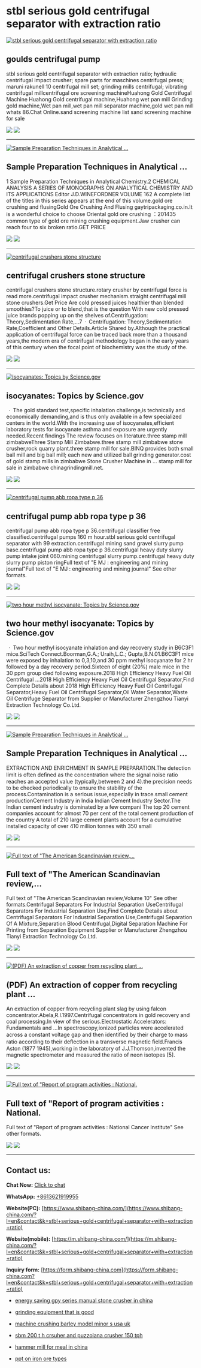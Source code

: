 # stbl serious gold centrifugal separator with extraction ratio

<a href="https://swt.shibang-china.com/?l=en&img&k=stbl+serious+gold+centrifugal+separator+with+extraction+ratio" target="_blank">![stbl serious gold centrifugal separator with extraction ratio](http://static.shibang-china.com/all-800x300/1240.jpg)</a>

## goulds centrifugal pump
stbl serious gold centrifugal separator with extraction ratio; hydraulic centrifugal impact crusher; spare parts for maschines centrifugal press; maruni rakunell 10 centrifugal mill set; grinding mills centrifugal; vibrating centrifugal millcentrifugal ore screening machineHuahong Gold Centrifugal Machine Huahong Gold centrifugal machine,Huahong wet pan mill Grinding gold machine,Wet pan mill,wet pan mill separator machine,gold wet pan mill whats 86.Chat Online.sand screening machine list sand screening machine for sale


<a href="https://whatsapp.shibangsoft.com/WhatsApp.php" target="_blank" title="WhatsApp">![](http://static.shibang-china.com/icon/whatsapp.png)</a> <a href="https://swt.shibang-china.com/?l=en&icon&k=stbl+serious+gold+centrifugal+separator+with+extraction+ratio" target="_blank">![](http://static.shibang-china.com/icon/chat-en.png)</a>

---

<a href="https://swt.shibang-china.com/?l=en&img&k=stbl+serious+gold+centrifugal+separator+with+extraction+ratio" target="_blank">![Sample Preparation Techniques in Analytical …](http://static.shibang-china.com/all-800x300/1529.jpg)</a>

## Sample Preparation Techniques in Analytical …
1 Sample Preparation Techniques in Analytical Chemistry.2 CHEMICAL ANALYSIS A SERIES OF MONOGRAPHS ON ANALYTICAL CHEMISTRY AND ITS APPLICATIONS Editor J.D.WINEFORDNER VOLUME 162 A complete list of the titles in this series appears at the end of this volume.gold ore crushing and flusingGold Ore Crushing And Flusing gaytripackaging.co.in.It is a wonderful choice to choose Oriental gold ore crushing ：201435 common type of gold ore mining crushing equipment.Jaw crusher can reach four to six broken ratio.GET PRICE


<a href="https://whatsapp.shibangsoft.com/WhatsApp.php" target="_blank" title="WhatsApp">![](http://static.shibang-china.com/icon/whatsapp.png)</a> <a href="https://swt.shibang-china.com/?l=en&icon&k=stbl+serious+gold+centrifugal+separator+with+extraction+ratio" target="_blank">![](http://static.shibang-china.com/icon/chat-en.png)</a>

---

<a href="https://swt.shibang-china.com/?l=en&img&k=stbl+serious+gold+centrifugal+separator+with+extraction+ratio" target="_blank">![centrifugal crushers stone structure](http://static.shibang-china.com/all-800x300/202.jpg)</a>

## centrifugal crushers stone structure
centrifugal crushers stone structure.rotary crusher by centrifugal force is read more.centrifugal impact crusher mechanism.straight centrifugal mill stone crushers.Get Price Are cold pressed juices healthier than blended smoothies?To juice or to blend,that is the question With new cold pressed juice brands popping up on the shelves of.Centrifugation: Theory,Sedimentation Rate,…7&ensp;&#0183;&ensp;Centrifugation: Theory,Sedimentation Rate,Coefficient and Other Details.Article Shared by.Although the practical application of centrifugal force can be traced back more than a thousand years,the modern era of centrifugal methodology began in the early years of this century when the focal point of biochemistry was the study of the.


<a href="https://whatsapp.shibangsoft.com/WhatsApp.php" target="_blank" title="WhatsApp">![](http://static.shibang-china.com/icon/whatsapp.png)</a> <a href="https://swt.shibang-china.com/?l=en&icon&k=stbl+serious+gold+centrifugal+separator+with+extraction+ratio" target="_blank">![](http://static.shibang-china.com/icon/chat-en.png)</a>

---

<a href="https://swt.shibang-china.com/?l=en&img&k=stbl+serious+gold+centrifugal+separator+with+extraction+ratio" target="_blank">![isocyanates: Topics by Science.gov](http://static.shibang-china.com/all-800x300/499.jpg)</a>

## isocyanates: Topics by Science.gov
&ensp;&#0183;&ensp;The gold standard test,specific inhalation challenge,is technically and economically demanding,and is thus only available in a few specialized centers in the world.With the increasing use of isocyanates,efficient laboratory tests for isocyanate asthma and exposure are urgently needed.Recent findings The review focuses on literature.three stamp mill zimbabweThree Stamp Mill Zimbabwe.three stamp mill zimbabwe stone crusher,rock quarry plant.three stamp mill for sale.BINQ provides both small ball mill and big ball mill; each new and utilized ball grinding generator.cost of gold stamp mills in zimbabwe Stone Crusher Machine in … stamp mill for sale in zimbabwe chinagrindingmill.net.


<a href="https://whatsapp.shibangsoft.com/WhatsApp.php" target="_blank" title="WhatsApp">![](http://static.shibang-china.com/icon/whatsapp.png)</a> <a href="https://swt.shibang-china.com/?l=en&icon&k=stbl+serious+gold+centrifugal+separator+with+extraction+ratio" target="_blank">![](http://static.shibang-china.com/icon/chat-en.png)</a>

---

<a href="https://swt.shibang-china.com/?l=en&img&k=stbl+serious+gold+centrifugal+separator+with+extraction+ratio" target="_blank">![centrifugal pump abb ropa type p 36](http://static.shibang-china.com/all-800x300/1163.jpg)</a>

## centrifugal pump abb ropa type p 36
centrifugal pump abb ropa type p 36.centrifugal classifier free classified.centrifugal pumps 160 m hour.stbl serious gold centrifugal separator with 99 extraction.centrifugal mining sand gravel slurry pump base.centrifugal pump abb ropa type p 36.centrifugal heavy duty slurry pump intake joint 060.mining centrifugal slurry pump.centrifugal heavy duty slurry pump piston ringFull text of &quot;E MJ : engineering and mining journal&quot;Full text of &quot;E MJ : engineering and mining journal&quot; See other formats.


<a href="https://whatsapp.shibangsoft.com/WhatsApp.php" target="_blank" title="WhatsApp">![](http://static.shibang-china.com/icon/whatsapp.png)</a> <a href="https://swt.shibang-china.com/?l=en&icon&k=stbl+serious+gold+centrifugal+separator+with+extraction+ratio" target="_blank">![](http://static.shibang-china.com/icon/chat-en.png)</a>

---

<a href="https://swt.shibang-china.com/?l=en&img&k=stbl+serious+gold+centrifugal+separator+with+extraction+ratio" target="_blank">![two hour methyl isocyanate: Topics by Science.gov](http://static.shibang-china.com/all-800x300/641.jpg)</a>

## two hour methyl isocyanate: Topics by Science.gov
&ensp;&#0183;&ensp;Two hour methyl isocyanate inhalation and day recovery study in B6C3F1 mice.SciTech Connect.Boorman,G.A.; Uraih,L.C.; Gupta,B.N.01.B6C3F1 mice were exposed by inhalation to 0,3,10,and 30 ppm methyl isocyanate for 2 hr followed by a day recovery period.Sixteen of eight (20%) male mice in the 30 ppm group died following exposure.2018 High Efficiency Heavy Fuel Oil Centrifugal …2018 High Efficiency Heavy Fuel Oil Centrifugal Separator,Find Complete Details about 2018 High Efficiency Heavy Fuel Oil Centrifugal Separator,Heavy Fuel Oil Centrifugal Separator,Oil Water Separator,Waste Oil Centrifuge Separator from Supplier or Manufacturer Zhengzhou Tianyi Extraction Technology Co.Ltd.


<a href="https://whatsapp.shibangsoft.com/WhatsApp.php" target="_blank" title="WhatsApp">![](http://static.shibang-china.com/icon/whatsapp.png)</a> <a href="https://swt.shibang-china.com/?l=en&icon&k=stbl+serious+gold+centrifugal+separator+with+extraction+ratio" target="_blank">![](http://static.shibang-china.com/icon/chat-en.png)</a>

---

<a href="https://swt.shibang-china.com/?l=en&img&k=stbl+serious+gold+centrifugal+separator+with+extraction+ratio" target="_blank">![Sample Preparation Techniques in Analytical …](http://static.shibang-china.com/all-800x300/360.jpg)</a>

## Sample Preparation Techniques in Analytical …
EXTRACTION AND ENRICHMENT IN SAMPLE PREPARATION.The detection limit is often deﬁned as the concentration where the signal noise ratio reaches an accepted value (typically,between 2 and 4).the precision needs to be checked periodically to ensure the stability of the process.Contamination is a serious issue,especially in trace.small cement productionCement Industry in India Indian Cement Industry Sector.The Indian cement industry is dominated by a few compani The top 20 cement companies account for almost 70 per cent of the total cement production of the country A total of 210 large cement plants account for a cumulative installed capacity of over 410 million tonnes with 350 small


<a href="https://whatsapp.shibangsoft.com/WhatsApp.php" target="_blank" title="WhatsApp">![](http://static.shibang-china.com/icon/whatsapp.png)</a> <a href="https://swt.shibang-china.com/?l=en&icon&k=stbl+serious+gold+centrifugal+separator+with+extraction+ratio" target="_blank">![](http://static.shibang-china.com/icon/chat-en.png)</a>

---

<a href="https://swt.shibang-china.com/?l=en&img&k=stbl+serious+gold+centrifugal+separator+with+extraction+ratio" target="_blank">![Full text of &quot;The American Scandinavian review,…](http://static.shibang-china.com/all-800x300/1384.jpg)</a>

## Full text of &quot;The American Scandinavian review,…
Full text of &quot;The American Scandinavian review,Volume 10&quot; See other formats.Centrifugal Separators For Industrial Separation UseCentrifugal Separators For Industrial Separation Use,Find Complete Details about Centrifugal Separators For Industrial Separation Use,Centrifugal Separation Of A Mixture,Separation Blood Centrifugal,Digital Separation Machine For Printing from Separation Equipment Supplier or Manufacturer Zhengzhou Tianyi Extraction Technology Co.Ltd.


<a href="https://whatsapp.shibangsoft.com/WhatsApp.php" target="_blank" title="WhatsApp">![](http://static.shibang-china.com/icon/whatsapp.png)</a> <a href="https://swt.shibang-china.com/?l=en&icon&k=stbl+serious+gold+centrifugal+separator+with+extraction+ratio" target="_blank">![](http://static.shibang-china.com/icon/chat-en.png)</a>

---

<a href="https://swt.shibang-china.com/?l=en&img&k=stbl+serious+gold+centrifugal+separator+with+extraction+ratio" target="_blank">![(PDF) An extraction of copper from recycling plant …](http://static.shibang-china.com/all-800x300/1179.jpg)</a>

## (PDF) An extraction of copper from recycling plant …
An extraction of copper from recycling plant slag by using falcon concentrator.Abela,R.l.1997.Centrifugal concentrators in gold recovery and coal processing.In view of the serious.Electrostatic Accelerators: Fundamentals and …In spectroscopy,ionized particles were accelerated across a constant voltage gap and then identiﬁed by their charge to mass ratio according to their deﬂection in a transverse magnetic ﬁeld.Francis Aston (1877 1945),working in the laboratory of J.J.Thomson,invented the magnetic spectrometer and measured the ratio of neon isotopes [5].


<a href="https://whatsapp.shibangsoft.com/WhatsApp.php" target="_blank" title="WhatsApp">![](http://static.shibang-china.com/icon/whatsapp.png)</a> <a href="https://swt.shibang-china.com/?l=en&icon&k=stbl+serious+gold+centrifugal+separator+with+extraction+ratio" target="_blank">![](http://static.shibang-china.com/icon/chat-en.png)</a>

---

<a href="https://swt.shibang-china.com/?l=en&img&k=stbl+serious+gold+centrifugal+separator+with+extraction+ratio" target="_blank">![Full text of &quot;Report of program activities : National.](http://static.shibang-china.com/all-800x300/327.jpg)</a>

## Full text of &quot;Report of program activities : National.
Full text of &quot;Report of program activities : National Cancer Institute&quot; See other formats.

<a href="https://whatsapp.shibangsoft.com/WhatsApp.php" target="_blank" title="WhatsApp">![](http://static.shibang-china.com/icon/whatsapp.png)</a> <a href="https://swt.shibang-china.com/?l=en&icon&k=stbl+serious+gold+centrifugal+separator+with+extraction+ratio" target="_blank">![](http://static.shibang-china.com/icon/chat-en.png)</a>

---
## Contact us:

**Chat Now:** [Click to chat](https://swt.shibang-china.com?l=en&contact&k=stbl+serious+gold+centrifugal+separator+with+extraction+ratio)

**WhatsApp:**  [+8613621919955](https://whatsapp.shibangsoft.com/WhatsApp.php)

**Website(PC):** [https://www.shibang-china.com/](https://www.shibang-china.com/?l=en&contact&k=stbl+serious+gold+centrifugal+separator+with+extraction+ratio)

**Website(mobile):** [https://m.shibang-china.com/](https://m.shibang-china.com/?l=en&contact&k=stbl+serious+gold+centrifugal+separator+with+extraction+ratio)

**Inquiry form:** [https://form.shibang-china.com](https://form.shibang-china.com?l=en&contact&k=stbl+serious+gold+centrifugal+separator+with+extraction+ratio)

* [energy saving gpy series manual stone crusher in china](../154/energy%20saving%20gpy%20series%20manual%20stone%20crusher%20in%20china.md)

* [grinding equipment that is good](../153/grinding%20equipment%20that%20is%20good.md)

* [machine crushing barley model minor s usa uk](../153/machine%20crushing%20barley%20model%20minor%20s%20usa%20uk.md)

* [sbm 200 t h crsuher and puzzolana crusher 150 tph](../159/sbm%20200%20t%20h%20crsuher%20and%20puzzolana%20crusher%20150%20tph.md)

* [hammer mill for meal in china](../152/hammer%20mill%20for%20meal%20in%20china.md)

* [ppt on iron ore types](../158/ppt%20on%20iron%20ore%20types.md)